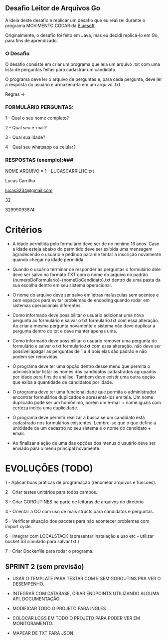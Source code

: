## Desafio Leitor de Arquivos Go ##

A ideia deste desafio é replicar um desafio que eu realizei durante o programa MOVIMENTO CODAR da [Bluesoft](https://bluesoft.com.br/).

Originalmente, o desafio foi feito em Java, mas eu decidi replicá-lo em Go, para fins de aprendizado.


### O Desafio ###

O desafio consiste em criar um programa que leia um arquivo .txt com uma lista de perguntas feitas para cadastrar um candidato.

O programa deve ler o arquivo de perguntas e, para cada pergunta, deve ler a resposta do usuário e armazená-la em um arquivo .txt.

Regras -> 

### FORMULÁRIO PERGUNTAS: ###

1 - Qual o seu nome completo? 

2 - Qual seu e-mail?

3 - Qual sua idade?

4 - Qual seu whatsapp ou celular?


### RESPOSTAS (exemplo):###

NOME ARQUIVO = 1 - LUCASCARRILHO.txt

Lucas Carrilho

lucas3234@gmail.com

32

32999093874

# Critérios #

 - A idade permitida pelo formulário deve ser de no mínimo 16 anos. Caso a idade esteja abaixo do permitido deve ser 
exibida uma mensagem agradecendo o usuário e pedindo para ele tentar a inscrição novamente quando chegar na idade permitida.


 - Quando o usuário terminar de responder as perguntas o formulário dele deve ser salvo no formato TXT com o nome do arquivo 
no padrão {numeroDoFormulario}-{nomeDoCandidato}.txt dentro de uma pasta da sua escolha dentro em seu sistema operacional.


- O nome do arquivo deve ser salvo em letras maíusculas sem acentos e sem espaços para evitar problemas de encoding quando 
rodar em sistemas operacionais diferentes.


 - Como informado deve possibilitar o usuário adicionar uma nova pergunta ao formulário e salvar o txt formulario.txt 
com essa alteração. Ao criar a mesma pergunta novamente o sistema não deve duplicar a pergunta dentro do txt e deve manter apenas uma.


 - Como informado deve possibilitar o usuário remover uma pergunta do formulário e salvar o txt formulario.txt com essa alteração.
não deve ser possível apagar as perguntas de 1 a 4 pois elas são padrão e não podem ser removidas.


 - O programa deve ter uma opção dentro desse menu que permita o administrador listar os nomes dos candidatos cadastrados 
agrupados por idade para fins de análise. Também deve existir uma outra opção que exiba a quantidade de candidatos por idade.


- O programa deve ter uma funcionalidade que permita o administrador encontrar formulários duplicados e apresentá-los em tela.
Um nome duplicado pode ser um homônimo, porém um e-mail + nome iguais com certeza indica uma duplicidade.


- O programa deve permitir realizar a busca se um candidato está cadastrado nos formulários existentes. 
Lembre-se que o que define a unicidade de um cadastro no seu sistema é o nome do candidato + email.


- Ao finalizar a ação de uma das opções dos menus o usuário deve ser enviado para o menu principal novamente.

# EVOLUÇÕES (TODO)

1 - Aplicar boas práticas de programação (renomear arquivos e funcoes).

2 - Criar testes unitários para todos campos.

3 - Criar GOROUTINES na parte de leituras de arquivos do diretório
 
4 - Orientar a OO com uso de mais structs para candidatos e perguntas.

5 - Verificar situação dos pacotes para não acontecer problemas com import cycle.

6 - Integrar com LOCALSTACK (apresentar instalação e uso etc - utilizar bucket S3 simulado para salvar txt.)

7 - Criar Dockerfile para rodar o programa.


## SPRINT 2 (sem previsão)

 - USAR O TEMPLATE PARA TESTAR COM E SEM GOROUTINS PRA VER O DESEMPENHO.

 - INTEGRAR COM DATABASE, CRIAR ENDPOINTS UTILIZANDO ALGUMA API, DOCUMENTAÇÃO

 - MODIFICAR TODO O PROJETO PARA INGLES

 - COLOCAR LOGS EM TODO O PROJETO PARA PODER VER EM MONITORAMENTO.

 - MAPEAR DE TXT PARA JSON
